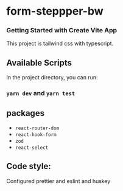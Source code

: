# form-steppper-bw

### Getting Started with Create Vite App

This project is tailwind css with typescript. 


## Available Scripts

In the project directory, you can run:

### `yarn dev` and `yarn test`

## packages
- `react-router-dom`
- `react-hook-form`
- `zod`
- `react-select`

## Code style:

Configured prettier and eslint and huskey

